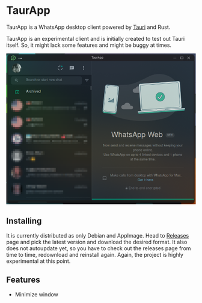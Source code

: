 # TaurApp

TaurApp is a WhatsApp desktop client powered by [Tauri](https://tauri.app) and Rust.

TaurApp is an experimental client and is initially created to test out Tauri itself. So, it might lack some features and might be buggy at times.

![Linux Screenshot](resources/meta/linux-ss.png)

## Installing

It is currently distributed as only Debian and AppImage. Head to [Releases](https://github.com/erayerdin/taurapp/releases) page and pick the latest version and download the desired format. It also does not autoupdate yet, so you have to check out the releases page from time to time, redownload and reinstall again. Again, the project is highly experimental at this point.

## Features

 - Minimize window